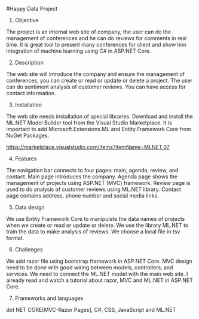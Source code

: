 #Happy Data Project

1.	Objective 

The project is an internal web site of company, the user can do the management of conferences and he can do reviews for comments in real time. It is great tool to present many conferences for client and show him integration of machine learning using C# in ASP.NET Core.

2.	Description 

The web site will introduce the company and ensure the management of conferences, you can create or read or update or delete a project. The user can do sentiment analysis of customer reviews. You can have access for contact information.

3.	Installation

The web site needs installation of special libraries. Download and install the ML.NET Model Builder tool from the Visual Studio Marketplace. It is important to add Microsoft.Extensions.ML and Entity Framework Core from NuGet Packages. 

https://marketplace.visualstudio.com/items?itemName=MLNET.07

4.	Features 

The navigation bar connects to four pages: main, agenda, review, and contact. Main page introduces the company. Agenda page shows the management of projects using ASP.NET (MVC) framework. Review page is used to do analysis of customer reviews using ML.NET library. Contact page contains address, phone number and social media links. 

5.	Data design 

We use Entity Framework Core to manipulate the data names of projects when we create or read or update or delete. We use the library ML.NET to train the data to make analysis of reviews. We choose a local file in tsv format.

6.	Challenges

We add razor file using bootstrap framework in ASP.NET Core. MVC design need to be done with good wiring between models, controllers, and services. We need to connect the ML.NET model with the main web site. I already read and watch a tutorial about razor, MVC and ML.NET in ASP.NET Core.

7.	Frameworks and languages 

dot NET CORE[MVC-Razor Pages], C#, CSS, JavaScript and ML.NET
